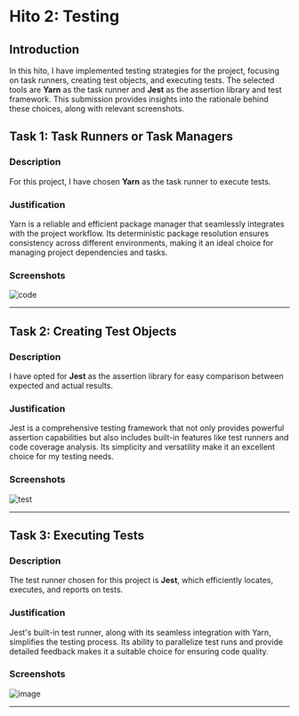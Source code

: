 # Hito 2: Testing

## Introduction

In this hito, I have implemented testing strategies for the project, focusing on task runners, creating test objects, and executing tests. The selected tools are **Yarn** as the task runner and **Jest** as the assertion library and test framework. This submission provides insights into the rationale behind these choices, along with relevant screenshots.

## Task 1: Task Runners or Task Managers

### Description
For this project, I have chosen **Yarn** as the task runner to execute tests.

### Justification
Yarn is a reliable and efficient package manager that seamlessly integrates with the project workflow. Its deterministic package resolution ensures consistency across different environments, making it an ideal choice for managing project dependencies and tasks.

### Screenshots
![code](https://github.com/sml99/CC-Project-BackIt/assets/29798184/4fa2a50e-3fb2-4fb1-b736-a5b224e249cc)

---

## Task 2: Creating Test Objects

### Description
I have opted for **Jest** as the assertion library for easy comparison between expected and actual results.

### Justification
Jest is a comprehensive testing framework that not only provides powerful assertion capabilities but also includes built-in features like test runners and code coverage analysis. Its simplicity and versatility make it an excellent choice for my testing needs.

### Screenshots
![test](https://github.com/sml99/CC-Project-BackIt/assets/29798184/472257c5-b077-49ec-b22c-a6a3e740c568)





---

## Task 3: Executing Tests

### Description
The test runner chosen for this project is **Jest**, which efficiently locates, executes, and reports on tests.

### Justification
Jest's built-in test runner, along with its seamless integration with Yarn, simplifies the testing process. Its ability to parallelize test runs and provide detailed feedback makes it a suitable choice for ensuring code quality.

### Screenshots
![image](https://github.com/sml99/CC-Project-BackIt/assets/29798184/e1fb64d2-5602-423c-bbbe-c527cf971073)





---


